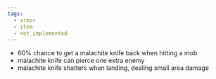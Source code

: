```yaml
---
tags:
  - armor
  - item
  - not_implemented
---
```

- 60% chance to get a malachite knife back when hitting a mob
- malachite knife can pierce one extra enemy
- malachite knife shatters when landing, dealing small area damage